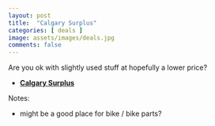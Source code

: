 ```yaml
---
layout: post
title:  "Calgary Surplus"
categories: [ deals ]
image: assets/images/deals.jpg
comments: false
---
```


Are you ok with slightly used stuff at hopefully a lower price?

+ **[Calgary Surplus](https://surplus.calgary.ca/)**

Notes:
- might be a good place for bike / bike parts?
